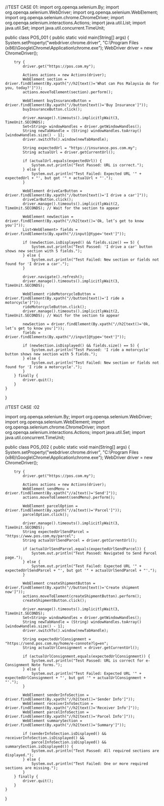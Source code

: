 //TEST CASE 01:
import org.openqa.selenium.By;
import org.openqa.selenium.WebDriver;
import org.openqa.selenium.WebElement;
import org.openqa.selenium.chrome.ChromeDriver;
import org.openqa.selenium.interactions.Actions;
import java.util.List;
import java.util.Set;
import java.util.concurrent.TimeUnit;

public class POS_001 {
    public static void main(String[] args) {
        System.setProperty("webdriver.chrome.driver", "C:\Program Files (x86)\Google\Chrome\Application\chrome.exe"); 
        WebDriver driver = new ChromeDriver();

        try {
            driver.get("https://pos.com.my");

            Actions actions = new Actions(driver);
            WebElement section = driver.findElement(By.xpath("//h2[text()='What can Pos Malaysia do for you, today?']"));
            actions.moveToElement(section).perform();

            WebElement buyInsuranceButton = driver.findElement(By.xpath("//button[text()='Buy Insurance']"));
            buyInsuranceButton.click();

            driver.manage().timeouts().implicitlyWait(3, TimeUnit.SECONDS);
            Set<String> windowHandles = driver.getWindowHandles();
            String newTabHandle = (String) windowHandles.toArray()[windowHandles.size() - 1];
            driver.switchTo().window(newTabHandle);

            String expectedUrl = "https://insurance.pos.com.my";
            String actualUrl = driver.getCurrentUrl();

            if (actualUrl.equals(expectedUrl)) {
                System.out.println("Test Passed: URL is correct.");
            } else {
                System.out.println("Test Failed: Expected URL '" + expectedUrl + "', but got '" + actualUrl + "'.");
            }

            WebElement driveCarButton = driver.findElement(By.xpath("//button[text()='I drive a car']"));
            driveCarButton.click();
            driver.manage().timeouts().implicitlyWait(2, TimeUnit.SECONDS); // Wait for the section to appear

            WebElement newSection = driver.findElement(By.xpath("//h2[text()='Ok, let’s get to know you']"));
            List<WebElement> fields = driver.findElements(By.xpath("//input[@type='text']"));

            if (newSection.isDisplayed() && fields.size() == 5) {
                System.out.println("Test Passed: 'I drive a car' button shows new section with 5 fields.");
            } else {
                System.out.println("Test Failed: New section or fields not found for 'I drive a car'.");
            }

            driver.navigate().refresh();
            driver.manage().timeouts().implicitlyWait(3, TimeUnit.SECONDS);

            WebElement rideMotorcycleButton = driver.findElement(By.xpath("//button[text()='I ride a motorcycle']"));
            rideMotorcycleButton.click();
            driver.manage().timeouts().implicitlyWait(2, TimeUnit.SECONDS); // Wait for the section to appear

            newSection = driver.findElement(By.xpath("//h2[text()='Ok, let’s get to know you']"));
            fields = driver.findElements(By.xpath("//input[@type='text']"));

            if (newSection.isDisplayed() && fields.size() == 5) {
                System.out.println("Test Passed: 'I ride a motorcycle' button shows new section with 5 fields.");
            } else {
                System.out.println("Test Failed: New section or fields not found for 'I ride a motorcycle'.");
            }
        } finally {
            driver.quit();
        }
    }
}


//TEST CASE :02

import org.openqa.selenium.By;
import org.openqa.selenium.WebDriver;
import org.openqa.selenium.WebElement;
import org.openqa.selenium.chrome.ChromeDriver;
import org.openqa.selenium.interactions.Actions;
import java.util.Set;
import java.util.concurrent.TimeUnit;

public class POS_002 {
    public static void main(String[] args) {
        System.setProperty("webdriver.chrome.driver", "C:\Program Files (x86)\Google\Chrome\Application\chrome.exe");
        WebDriver driver = new ChromeDriver();

        try {
            driver.get("https://pos.com.my");

            Actions actions = new Actions(driver);
            WebElement sendMenu = driver.findElement(By.xpath("//a[text()='Send']"));
            actions.moveToElement(sendMenu).perform();

            WebElement parcelOption = driver.findElement(By.xpath("//a[text()='Parcel']"));
            parcelOption.click();

            driver.manage().timeouts().implicitlyWait(3, TimeUnit.SECONDS);
            String expectedUrlSendParcel = "https://www.pos.com.my/parcel";
            String actualUrlSendParcel = driver.getCurrentUrl();

            if (actualUrlSendParcel.equals(expectedUrlSendParcel)) {
                System.out.println("Test Passed: Navigated to Send Parcel page.");
            } else {
                System.out.println("Test Failed: Expected URL '" + expectedUrlSendParcel + "', but got '" + actualUrlSendParcel + "'.");
            }

            WebElement createShipmentButton = driver.findElement(By.xpath("//button[text()='Create shipment now']"));
            actions.moveToElement(createShipmentButton).perform();
            createShipmentButton.click();

            driver.manage().timeouts().implicitlyWait(3, TimeUnit.SECONDS);
            Set<String> windowHandles = driver.getWindowHandles();
            String newTabHandle = (String) windowHandles.toArray()[windowHandles.size() - 1];
            driver.switchTo().window(newTabHandle);

            String expectedUrlConsignment = "https://send.pos.com.my/home/e-connote?lg=en";
            String actualUrlConsignment = driver.getCurrentUrl();

            if (actualUrlConsignment.equals(expectedUrlConsignment)) {
                System.out.println("Test Passed: URL is correct for e-Consignment Note forms.");
            } else {
                System.out.println("Test Failed: Expected URL '" + expectedUrlConsignment + "', but got '" + actualUrlConsignment + "'.");
            }

            WebElement senderInfoSection = driver.findElement(By.xpath("//h2[text()='Sender Info']"));
            WebElement receiverInfoSection = driver.findElement(By.xpath("//h2[text()='Receiver Info']"));
            WebElement parcelInfoSection = driver.findElement(By.xpath("//h2[text()='Parcel Info']"));
            WebElement summarySection = driver.findElement(By.xpath("//h2[text()='Summary']"));

            if (senderInfoSection.isDisplayed() && receiverInfoSection.isDisplayed() &&
                parcelInfoSection.isDisplayed() && summarySection.isDisplayed()) {
                System.out.println("Test Passed: All required sections are displayed.");
            } else {
                System.out.println("Test Failed: One or more required sections are missing.");
            }
        } finally {
            driver.quit();
        }
    }
}

